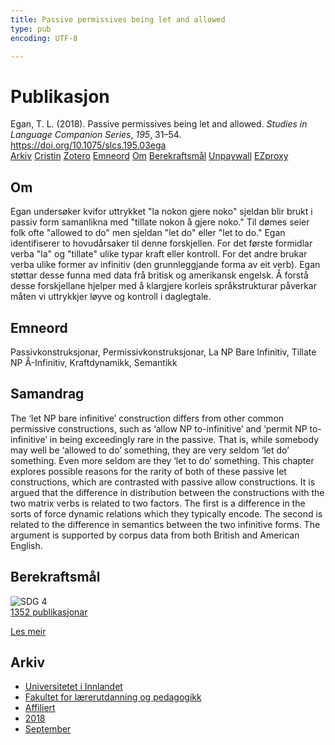 ```yaml
---
title: Passive permissives being let and allowed
type: pub
encoding: UTF-8

---
```

<h1>Publikasjon</h1>
<article id="csl-bib-container-LEWZWW3P" class="csl-bib-container">
  <div class="csl-bib-body"> <div class="csl-entry">Egan, T. L. (2018). Passive permissives being let and allowed. <i>Studies in Language Companion Series</i>, <i>195</i>, 31–54. <a href="https://doi.org/10.1075/slcs.195.03ega">https://doi.org/10.1075/slcs.195.03ega</a></div> </div>
  <div class="csl-bib-buttons">
    <a href="#taxonomy-article-LEWZWW3P" alt="archive" class="csl-bib-button">Arkiv</a>
    <a href="https://app.cristin.no/results/show.jsf?id=1608432" alt="Cristin" class="csl-bib-button">Cristin</a>
    <a href="http://zotero.org/groups/5881554/items/LEWZWW3P" alt="Zotero" class="csl-bib-button">Zotero</a>
    <a href="#keywords-article-LEWZWW3P" alt="keywords" class="csl-bib-button">Emneord</a>
    <a href="#about-article-LEWZWW3P" alt="about_pub" class="csl-bib-button">Om</a>
    <a href="#sdg-article-LEWZWW3P" alt="sdg" class="csl-bib-button">Berekraftsmål</a>
    <a href="https://doi.org/10.1075/slcs.195.03ega" alt="Unpaywall" class="csl-bib-button">Unpaywall</a>
    <a href="https://doi.org/10.1075/slcs.195.03ega" alt="EZproxy" class="csl-bib-button">EZproxy</a>
  </div>
  <div id="csl-bib-meta-container-LEWZWW3P"></div>
</article>
<div id="csl-bib-meta-LEWZWW3P" class="csl-bib-meta">
  <article id="about-article-LEWZWW3P" class="about_pub-article">
    <h1>Om</h1>
    Egan undersøker kvifor uttrykket "la nokon gjere noko" sjeldan blir brukt i passiv form samanlikna med "tillate nokon å gjere noko." Til dømes seier folk ofte "allowed to do" men sjeldan "let do" eller "let to do." Egan identifiserer to hovudårsaker til denne forskjellen. For det første formidlar verba "la" og "tillate" ulike typar kraft eller kontroll. For det andre brukar verba ulike former av infinitiv (den grunnleggjande forma av eit verb). Egan støttar desse funna med data frå britisk og amerikansk engelsk. Å forstå desse forskjellane hjelper med å klargjere korleis språkstrukturar påverkar måten vi uttrykkjer løyve og kontroll i daglegtale.
  </article>
  <article id="keywords-article-LEWZWW3P" class="keywords-article">
    <h1>Emneord</h1>
    Passivkonstruksjonar, Permissivkonstruksjonar, La NP Bare Infinitiv, Tillate NP Å-Infinitiv, Kraftdynamikk, Semantikk
  </article>
  <article id="abstract-article-LEWZWW3P" class="abstract-article">
    <h1>Samandrag</h1>
    The ‘let NP bare infinitive’ construction differs from other common permissive constructions, such as ‘allow NP to-infinitive’ and ‘permit NP to-infinitive’ in being exceedingly rare in the passive. That is, while somebody may well be ‘allowed to do’ something, they are very seldom ‘let do’ something. Even more seldom are they ‘let to do’ something. This chapter explores possible reasons for the rarity of both of these passive let constructions, which are contrasted with passive allow constructions. It is argued that the difference in distribution between the constructions with the two matrix verbs is related to two factors. The first is a difference in the sorts of force dynamic relations which they typically encode. The second is related to the difference in semantics between the two infinitive forms. The argument is supported by corpus data from both British and American English.
  </article>
  <article id="sdg-article-LEWZWW3P" class="sdg-article">
    <h1>Berekraftsmål</h1>
    <div class="sdg-container"><div id="sdg4" class="sdg">
        <img src="{{< params subfolder >}}images/sdg/sdg04_nn.png" class="image" alt="SDG 4">
        <div class="sdg-overlay">
          <a href="/nn/archive/?key=?sdg=4#archive" class="sdg-publication-count"><span>1352</span> publikasjonar</a>
          <p><a href="https://fn.no/om-fn/fns-baerekraftsmaal/god-utdanning?lang=nno-NO" class="sdg-read-more">Les meir</a></p>
        </div>
      </div></div>
  </article>
  <article id="taxonomy-article-LEWZWW3P" class="taxonomy-article">
    <h1>Arkiv</h1>
    <ul>
      <li>
        <a href="/nn/archive/?key=3DCRN523">Universitetet i Innlandet</a>
      </li>
      <li>
        <a href="/nn/archive/?key=WYNZA47F">Fakultet for lærerutdanning og pedagogikk</a>
      </li>
      <li>
        <a href="/nn/archive/?key=2ZAN5K7T">Affiliert</a>
      </li>
      <li>
        <a href="/nn/archive/?key=QU482WF9">2018</a>
      </li>
      <li>
        <a href="/nn/archive/?key=WMGWHFDI">September</a>
      </li>
    </ul>
  </article>
</div>
